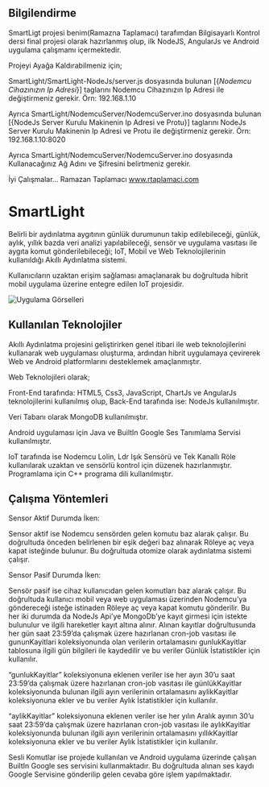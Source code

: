 ## Bilgilendirme
SmartLigt projesi benim(Ramazna Taplamacı) tarafımdan Bilgisayarlı Kontrol dersi final projesi olarak hazırlanmış olup, ilk NodeJS, AngularJs ve Android uygulama çalışmamı içermektedir.

Projeyi Ayağa Kaldırabilmeniz için;

 SmartLight/SmartLight-NodeJs/server.js  dosyasında bulunan [{*Nodemcu Cihazınızın Ip Adresi*}] taglarını Nodemcu Cihazınızın Ip Adresi ile değiştirmeniz gerekir.
 Örn: 192.168.1.10

 Ayrıca SmartLight/NodemcuServer/NodemcuServer.ino dosyasında bulunan [{NodeJs Server Kurulu Makinenin Ip Adresi ve Protu}] taglarını NodeJs Server Kurulu Makinenin Ip Adresi ve Protu ile değiştirmeniz gerekir.
 Örn: 192.168.1.10:8020

 Ayrıca SmartLight/NodemcuServer/NodemcuServer.ino dosyasında Kullanacağınız Ağ Adını ve Şifresini belirtmeniz gerekir.

 İyi Çalışmalar...
 Ramazan Taplamacı
 www.rtaplamaci.com


# SmartLight
Belirli bir aydınlatma aygıtının günlük durumunun takip edilebileceği, günlük, aylık, yıllık bazda veri analizi yapılabileceği, sensör ve uygulama vasıtası ile aygıta komut gönderilebileceği; IoT, Mobil ve Web Teknolojilerinin kullanıldığı Akıllı Aydınlatma sistemi. 

Kullanıcıların uzaktan erişim sağlaması amaçlanarak bu doğrultuda hibrit mobil uygulama üzerine entegre edilen IoT projesidir.

![Uygulama Görselleri](https://github.com/rtaplamaci/SmartLight-IoT/blob/master/Uygulama%20G%C3%B6rselleri.png)
## Kullanılan Teknolojiler
Akıllı Aydınlatma projesini geliştirirken genel itibari ile web teknolojilerini kullanarak web uygulaması oluşturma, ardından hibrit uygulamaya çevirerek Web ve Android platformlarını desteklemek amaçlanmıştır.

Web Teknolojileri olarak;

Front-End tarafında: HTML5, Css3, JavaScript, ChartJs ve AngularJs teknolojilerini kullanılmış olup, Back-End tarafında ise: NodeJs kullanılmıştır.

Veri Tabanı olarak MongoDB kullanılmıştır.   

Android uygulaması için Java ve BuiltIn Google Ses Tanımlama Servisi kullanılmıştır.

IoT tarafında ise Nodemcu Lolin, Ldr Işık Sensörü ve Tek Kanallı Röle kullanılarak uzaktan ve sensörlü kontrol için düzenek hazırlanmıştır. Programlama için C++ programa dili kullanılmıştır.  

## Çalışma Yöntemleri

Sensor Aktif Durumda İken:

Sensor aktif ise Nodemcu sensörden gelen komutu baz alarak çalışır. Bu doğrultuda önceden belirlenen bir eşik değeri baz alınarak Röleye aç veya kapat isteğinde bulunur. Bu doğrultuda otomize olarak aydınlatma sistemi çalışır.

Sensor Pasif Durumda İken:

Sensör pasif ise cihaz kullanıcıdan gelen komutları baz alarak çalışır. Bu doğrultuda kullanıcı mobil veya web uygulaması üzerinden Nodemcu’ya göndereceği isteğe istinaden Röleye aç veya kapat komutu gönderilir.
Bu her iki durumda da NodeJs Api’ye MongoDb’ye kayıt girmesi için istekte bulunulur ve ilgili hareketler kayıt altına alınır.
Alınan kayıtlar doğrultusunda her gün saat 23:59’da çalışmak üzere hazırlanan cron-job vasıtası ile gununKayitlari koleksiyonunda olan verilerin ortalamasını gunlukKayitlar tablosuna ilgili gün bilgileri ile kaydedilir ve bu veriler Günlük İstatistikler için kullanılır.

“gunlukKayitlar” koleksiyonuna eklenen veriler ise her ayın 30’u saat 23:59’da çalışmak üzere hazırlanan cron-job vasıtası ile günlükKayitlar koleksiyonunda bulunan ilgili ayın verilerinin ortalamasını aylikKayitlar koleksiyonuna ekler ve bu veriler Aylık İstatistikler için kullanılır.

“aylikKayitlar” koleksiyonuna eklenen veriler ise her yılın Aralık ayının 30’u saat 23:59’da çalışmak üzere hazırlanan cron-job vasıtası ile aylıkKayitlar koleksiyonunda bulunan ilgili ayın verilerinin ortalamasını yıllıkKayitlar koleksiyonuna ekler ve bu veriler Aylık İstatistikler için kullanılır.

Sesli Komutlar ise projede kullanılan ve Android uygulama üzerinde çalışan BuiltIn Google ses servisini kullanmaktadır. Bu doğrultuda alınan ses kaydı Google Servisine gönderilip gelen cevaba göre işlem yapılmaktadır.

